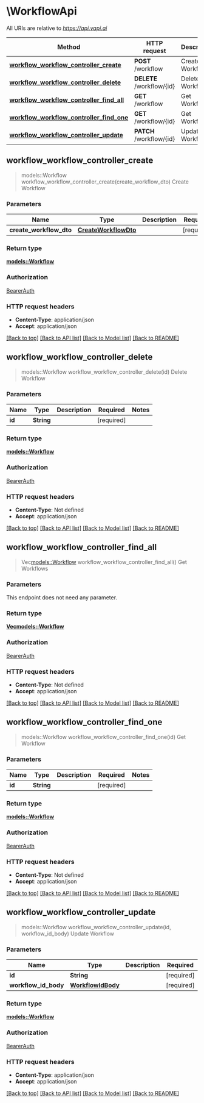 # \WorkflowApi

All URIs are relative to *https://api.vapi.ai*

Method | HTTP request | Description
------------- | ------------- | -------------
[**workflow_workflow_controller_create**](WorkflowApi.md#workflow_workflow_controller_create) | **POST** /workflow | Create Workflow
[**workflow_workflow_controller_delete**](WorkflowApi.md#workflow_workflow_controller_delete) | **DELETE** /workflow/{id} | Delete Workflow
[**workflow_workflow_controller_find_all**](WorkflowApi.md#workflow_workflow_controller_find_all) | **GET** /workflow | Get Workflows
[**workflow_workflow_controller_find_one**](WorkflowApi.md#workflow_workflow_controller_find_one) | **GET** /workflow/{id} | Get Workflow
[**workflow_workflow_controller_update**](WorkflowApi.md#workflow_workflow_controller_update) | **PATCH** /workflow/{id} | Update Workflow



## workflow_workflow_controller_create

> models::Workflow workflow_workflow_controller_create(create_workflow_dto)
Create Workflow

### Parameters


Name | Type | Description  | Required | Notes
------------- | ------------- | ------------- | ------------- | -------------
**create_workflow_dto** | [**CreateWorkflowDto**](CreateWorkflowDto.md) |  | [required] |

### Return type

[**models::Workflow**](Workflow.md)

### Authorization

[BearerAuth](../README.md#BearerAuth)

### HTTP request headers

- **Content-Type**: application/json
- **Accept**: application/json

[[Back to top]](#) [[Back to API list]](../README.md#documentation-for-api-endpoints) [[Back to Model list]](../README.md#documentation-for-models) [[Back to README]](../README.md)


## workflow_workflow_controller_delete

> models::Workflow workflow_workflow_controller_delete(id)
Delete Workflow

### Parameters


Name | Type | Description  | Required | Notes
------------- | ------------- | ------------- | ------------- | -------------
**id** | **String** |  | [required] |

### Return type

[**models::Workflow**](Workflow.md)

### Authorization

[BearerAuth](../README.md#BearerAuth)

### HTTP request headers

- **Content-Type**: Not defined
- **Accept**: application/json

[[Back to top]](#) [[Back to API list]](../README.md#documentation-for-api-endpoints) [[Back to Model list]](../README.md#documentation-for-models) [[Back to README]](../README.md)


## workflow_workflow_controller_find_all

> Vec<models::Workflow> workflow_workflow_controller_find_all()
Get Workflows

### Parameters

This endpoint does not need any parameter.

### Return type

[**Vec<models::Workflow>**](Workflow.md)

### Authorization

[BearerAuth](../README.md#BearerAuth)

### HTTP request headers

- **Content-Type**: Not defined
- **Accept**: application/json

[[Back to top]](#) [[Back to API list]](../README.md#documentation-for-api-endpoints) [[Back to Model list]](../README.md#documentation-for-models) [[Back to README]](../README.md)


## workflow_workflow_controller_find_one

> models::Workflow workflow_workflow_controller_find_one(id)
Get Workflow

### Parameters


Name | Type | Description  | Required | Notes
------------- | ------------- | ------------- | ------------- | -------------
**id** | **String** |  | [required] |

### Return type

[**models::Workflow**](Workflow.md)

### Authorization

[BearerAuth](../README.md#BearerAuth)

### HTTP request headers

- **Content-Type**: Not defined
- **Accept**: application/json

[[Back to top]](#) [[Back to API list]](../README.md#documentation-for-api-endpoints) [[Back to Model list]](../README.md#documentation-for-models) [[Back to README]](../README.md)


## workflow_workflow_controller_update

> models::Workflow workflow_workflow_controller_update(id, workflow_id_body)
Update Workflow

### Parameters


Name | Type | Description  | Required | Notes
------------- | ------------- | ------------- | ------------- | -------------
**id** | **String** |  | [required] |
**workflow_id_body** | [**WorkflowIdBody**](WorkflowIdBody.md) |  | [required] |

### Return type

[**models::Workflow**](Workflow.md)

### Authorization

[BearerAuth](../README.md#BearerAuth)

### HTTP request headers

- **Content-Type**: application/json
- **Accept**: application/json

[[Back to top]](#) [[Back to API list]](../README.md#documentation-for-api-endpoints) [[Back to Model list]](../README.md#documentation-for-models) [[Back to README]](../README.md)

